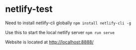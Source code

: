 # netlify-test

Need to install netlify-cli globally
`npm install netlify-cli -g`

Use this to start the local netlify server
`npm run serve`

Website is located at [http://localhost:8888/](http://localhost:8888/)
